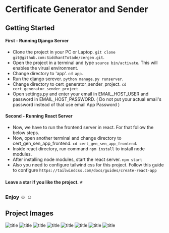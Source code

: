 # Certificate Generator and Sender
## Getting Started

#### First - Running Django Server
+ Clone the project in your PC or Laptop. `git clone git@github.com:SiddhantTotade/cergen.git`.
+ Open the project in a terminal and type `source bin/activate`. This will enables the virual environment.
+ Change directory to 'app'. `cd app`.
+ Run the django serever. `python manage.py runserver`.
+ Change directory to cert_generator_sender_project. `cd cert_generator_sender_project`
+ Open settings.py and enter your email in EMAIL_HOST_USER and password in EMAIL_HOST_PASSWORD. ( Do not put your actual email's password instead of that use email App Password )

#### Second - Running React Server
+ Now, we have to run the frontend server in react. For that follow the below steps.
+ Now, open another terminal and change directory to cert_gen_sen_app_frontend. `cd cert_gen_sen_app_frontend`.
+ Inside react directory, run command `npm install` to install node modules.
+ After installing node modules, start the react server. `npm start`
+ Also you need to configure tailwind css for this project. Follow this guide to configure `https://tailwindcss.com/docs/guides/create-react-app`

#### Leave a star if you like the project. :star:
### Enjoy :relaxed: :relaxed:

## Project Images

![title](https://github.com/SiddhantTotade/certificate-generator-and-sender/blob/main/app_images/app_image_11.png)
![title](https://github.com/SiddhantTotade/certificate-generator-and-sender/blob/main/app_images/app_image_1.png)
![title](https://github.com/SiddhantTotade/certificate-generator-and-sender/blob/main/app_images/app_image_2.png)
![title](https://github.com/SiddhantTotade/certificate-generator-and-sender/blob/main/app_images/app_image_3.png)
![title](https://github.com/SiddhantTotade/certificate-generator-and-sender/blob/main/app_images/app_image_4.png)
![title](https://github.com/SiddhantTotade/certificate-generator-and-sender/blob/main/app_images/app_image_5.png)
![title](https://github.com/SiddhantTotade/certificate-generator-and-sender/blob/main/app_images/certificate_img_1.png)
![title](https://github.com/SiddhantTotade/certificate-generator-and-sender/blob/main/app_images/certificate_img_2.png)
